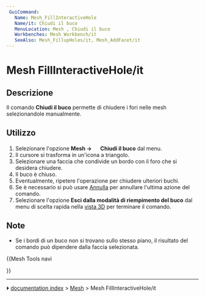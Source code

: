```yaml
---
 GuiCommand:
   Name: Mesh_FillInteractiveHole‏‎
   Name/it: Chiudi il buco
   MenuLocation: Mesh , Chiudi il buco
   Workbenches: Mesh Workbench/it
   SeeAlso: Mesh_FillupHoles/it, Mesh_AddFacet/it
---
```


# Mesh FillInteractiveHole/it

## Descrizione

Il comando **Chiudi il buco** permette di chiudere i fori nelle mesh selezionandole manualmente.

## Utilizzo


<div class="mw-translate-fuzzy">

1.  Selezionare l\'opzione **Mesh → <img src="images/Mesh_FillInteractiveHole.svg" width=16px> Chiudi il buco** dal menu.
2.  Il cursore si trasforma in un\'icona a triangolo.
3.  Selezionare una faccia che condivide un bordo con il foro che si desidera chiudere.
4.  Il buco è chiuso.
5.  Eventualmente, ripetere l\'operazione per chiudere ulteriori buchi.
6.  Se è necessario si può usare [Annulla](Std_Undo/it.md) per annullare l\'ultima azione del comando.
7.  Selezionare l\'opzione **Esci dalla modalità di riempimento del buco** dal menu di scelta rapida nella [vista 3D](3D_view/it.md) per terminare il comando.


</div>

## Note

-   Se i bordi di un buco non si trovano sullo stesso piano, il risultato del comando può dipendere dalla faccia selezionata.


<div class="mw-translate-fuzzy">





</div>


{{Mesh Tools navi

}}



---
⏵ [documentation index](../README.md) > [Mesh](Mesh_Workbench.md) > Mesh FillInteractiveHole/it

